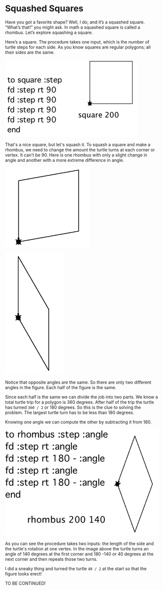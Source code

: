 # Squashed Squares

Have you got a favorite shape? Well, I do; and it’s a squashed
square. “What’s that!” you might ask. In math a squashed square is
called a rhombus. Let’s explore squashing a square.

Here’s a square. The procedure takes one input, which is the number of
turtle steps for each side. As you know squares are regular polygons;
all their sides are the same.

![squarepic1.jpg](../images/squarepic1.jpg)

That's a nice square, but let's squash it. To squash a square and make
a rhombus, we need to change the amount the turtle turns at each
corner or vertex. It can't be 90. Here is one rhombus with only a
slight change in angle and another with a more extreme difference in
angle.

![rhombus1.jpg](../images/rhombus1.jpg)

![rhombus2.jpg](../images/rhombus2.jpg)

Notice that opposite angles are the same. So there are only two
different angles in the figure. Each half of the figure is the same.

Since each half is the same we can divide the job into two parts. We
know a total turtle trip for a polygon is 360 degrees. After half of
the trip the turtle has turned `360 / 2` or 180 degrees. So this is the
clue to solving the problem.  The largest turtle turn has to be less
than 180 degrees.

Knowing one angle we can compute the other by subtracting it from 180.

![rhombus3.jpg](../images/rhombus3.jpg)

As you can see the procedure takes two inputs: the length of the side
and the turtle's rotation at one vertex. In the image above the turtle
turns an angle of 140 degrees at the first corner and 180 -140 or 40
degrees at the next corner and then repeats those two turns.

I did a sneaky thing and turned the turtle `40 / 2` at the start so that
the figure looks erect!

TO BE CONTINUED!
